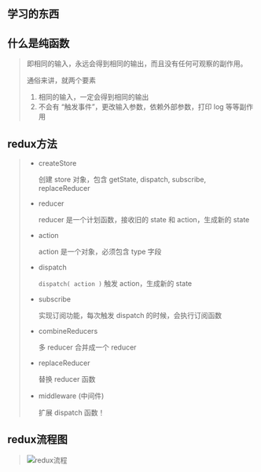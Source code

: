 ## 学习的东西

## 什么是纯函数

> 即相同的输入，永远会得到相同的输出，而且没有任何可观察的副作用。
>
> 通俗来讲，就两个要素
>
> 1. 相同的输入，一定会得到相同的输出
> 2. 不会有 “触发事件”，更改输入参数，依赖外部参数，打印 log 等等副作用
>
>  

## redux方法

> - createStore
>
>   创建 store 对象，包含 getState, dispatch, subscribe, replaceReducer
>
> - reducer
>
>   reducer 是一个计划函数，接收旧的 state 和 action，生成新的 state
>
> - action
>
>   action 是一个对象，必须包含 type 字段
>
> - dispatch
>
>   `dispatch( action )` 触发 action，生成新的 state
>
> - subscribe
>
>   实现订阅功能，每次触发 dispatch 的时候，会执行订阅函数
>
> - combineReducers
>
>   多 reducer 合并成一个 reducer
>
> - replaceReducer
>
>   替换 reducer 函数
>
> - middleware (中间件)
>
>   扩展 dispatch 函数！

## redux流程图

> ![redux流程](/Users/beisen/Desktop/front-end/myshixi/shixi07/images/redux流程.png)

